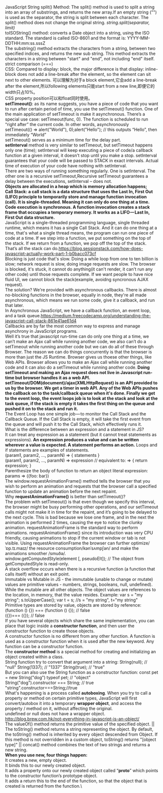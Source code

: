 JavaScript String split() Method: The split() method is used to split a string into an array of substrings, and returns the new array.If an empty string ("") is used as the separator, the string is split between each character. The split() method does not change the original string. <i>string.split(separator, limit)</i>\
toISOString() method: converts a Date object into a string, using the ISO standard. The standard is called ISO-8601 and the format is: YYYY-MM-DDTHH:mm:ss.sssZ\
The substring() method extracts the characters from a string, between two specified indices, and returns the new sub string. This method extracts the characters in a string between "start" and "end", not including "end" itself.\
strict comparison (===)\
CSS: Compared to display: block, the major difference is that display: inline-block does not add a line-break after the element, so the element can sit next to other elements. 可以理解为对于a block element,它会add a line-break after the element,所以following elements只能start from a new line,即便它的width只占10%。\
CSS property position可以和float同时使用。\
<b>setTimeout()</b>: as its name suggests, you have a piece of code that you want to run after certain period of time, you use the setTimeout() function. One of the main application of setTimeout is make it asynchronous. There’s a special use case: setTimeout(func, 0). The function is scheduled to run “right after” the current code. In other words, asynchronously\
setTimeout(() => alert("World"), 0);alert("Hello"); // this outputs “Hello”, then immediately “World”\
setTimeout() serves as a minimum time for the delay part.\
<b>setInterval</b> method is very similar to setTimeout, but setTimeout happens only one (time); setInterval will keep executing a piece of code/a callback function at a given interval, it doesn't stop until you make a stop. setInterval guarantees that your code will be passed to STACK in exact intervals. Actual time of execution of your code have nothing with setInterval.\
There are two ways of running something regularly. One is setInterval. The other one is a recursive setTimeout,Recursive setTimeout guarantees a delay between the executions, setInterval – does not.\
<b>Objects are allocated in a heap which is memory allocation happens; \
Call Stack:  a call stack is a data structure that uses the Last In, First Out (LIFO) principle to temporarily store and manage function invocation (call). It is single-threaded. Meaning it can only do one thing at a time. Code execution is synchronous. A function invocation creates a stack frame that occupies a temporary memory. It works as a LIFO — Last In, First Out data structure.</b>\
JavaScript is a single-threaded programming language, single threaded runtime, which means it has a single Call Stack. And it can do one thing at a time, that's what a single thread means, the program can run one piece of code at a time. If we step into a function, we put something on the top of the stack. If we return from a function, we pop off the top of the stack. That’s all the stack can do.https://blog.sessionstack.com/how-does-javascript-actually-work-part-1-b0bacc073cf \
Blocking is just code that's slow. Doing a while loop from one to ten billion is slow; network request is slow, doing image requests are slow. The browser is blocked, it's stuck, it cannot do anything(it can't render, it can't run any other code) until those requests complete. If we want people to have nice fluid UI, we cannot block the stack(example, avoidng syncronous AJAX request). \
The solution? We're provided with asynchronous callbacks. There is almost no-blocking functions in the browser, equally in node, they're all made asynchronous, which means we run some code, give it a callback, and run that later.\
In Asynchronous JavaScript, we have a callback function, an event loop, and a task queue.https://medium.freecodecamp.org/understanding-the-javascript-call-stack-861e41ae61d4 \
Callbacks are by far the most common way to express and manage asynchrony in JavaScript programs. \
Well it’s true that javascript run-time can do only one thing at a time, we can’t make an Ajax call while running another code, we also can’t do a setTimeout while running another code but we can do all of these through Browser. The reason we can do things concurrently is that the browser is more than just the JS Runtime. Browser gives us thoese other things, like Web APIs. Browser allows you to make an Ajax call while running another code and it can also do a setTimeout while running another code.<b> Doing setTimeout and making an Ajax request does not live in Javascript run-time but browser handles it as a web API. setTimeout/DOM(document)/ajax(XMLHttpRequest) is an API provided to us by the browser. We get a timer in web API. Any of the Web APIs pushes the callback on to the task/callback queue when it's done. Finally we get to the event loop, the event loops job is to look at the stack and look at the task queue, if the stack is empty it takes the first thing on the queue and pushed it on to the stack and run it.</b>\
The Event Loop has one simple job — to monitor the Call Stack and the Callback Queue. If the Call Stack is empty, it will take the first event from the queue and will push it to the Call Stack, which effectively runs it.\
What is the difference between an expression and a statement in JS?\
It can treat any expression as a statement (but it cannot treat statements as expressions).<b> An expression produces a value and can be written wherever a value is expected. A statement performs an action.</b> Loops and if statements are examples of statements.\
(param1, param2, …, paramN) => { statements }  \
(param1, param2, …, paramN) => expression // equivalent to: => { return expression; } \
Parenthesize the body of function to return an object literal expression: params => ({foo: bar})\
The window.requestAnimationFrame() method tells the browser that you wish to perform an animation and requests that the browser call a specified function to update an animation before the next repaint. \
Why <b>requestAnimationFrame()</b> is better than setTimeout()?\
The problem with setTimeout() is that even though we specify this interval, the browser might be busy performing other operations, and our setTimeout calls might not make it in time for the repaint, and it’s going to be delayed to the next cycle. This is bad because we lose one frame, and in the next the animation is performed 2 times, causing the eye to notice the clunky animation. requestAnimationFrame is the standard way to perform animations. requestAnimationFrame() since its introduction was very CPU friendly, causing animations to stop if the current window or tab is not visible. Using requestAnimationFrame the browser can further optimize/ˈɒp.tɪ.maɪz/ the resource consumption/kənˈsʌmpʃən/ and make the animations smoother /smuðə/.\
window.getComputedStyle(element [, pseudoElt]); // The object from getComputedStyle is read-only.\
A stack overflow occurs when there is a recursive function (a function that calls itself) without an exit point.\
Immutable vs Mutable in JS - the immutable (unable to change or mutate) values are primitive values - numbers, strings, booleans, null, undefined). While the mutable are all other objects. The object values are references to the location, in memory, that the value resides. Example: var s = "my string"; s.toUpperCase(); var t = s; //s = "my string", t="my string" \
Primitive types are stored by value, objects are stored by reference: (function () {}) === (function () {}); // false \
({})=== ({}); // false \
If you have several objects which share the same implementation, you can place that logic inside a <b>constructor function</b>, and then user the constructor function to create those objects. \
A constructor function is no different from any other function. A function is used as a constructor function when it is used after the new keyword. Any function can be a constructor function. \
The <b>constructor method</b> is a special method for creating and initializing an object created within a class.\
String function try to convert that argument into a string: String(null); // "null"     String(1337); // "1337"    String(true); // "true" \
But you can also use the String function as a constructor function: const pet = new String("dog")   typeof pet; // "object"   \
String("dog").constructor === String; // true              "string".constructor===String;//true  \
What's happening is a process called <b>autoboxing</b>. When you try to call a property or method on certain primitive types, JavaScript will first convert/autobox it into a temporary <b>wrapper object</b>, and access the property / method on it, without affecting the original. \
undefined or null does not have a wrapper object. http://blog.brew.com.hk/not-everything-in-javascript-is-an-object/  \
The valueOf() method returns the primitive value of the specified object. || The toString() method returns a string representing the object. By default, the toString() method is inherited by every object descended from Object. If this method is not overridden in a custom object, toString() returns "[object type]" || concat() method combines the text of two strings and returns a new string.\
<b>When you use new, four things happen:</b>\
It creates a new, empty object.\
It binds this to our newly created object.\
It adds a property onto our newly created object called “__proto__” which points to the constructor function’s prototype object.\
It adds a return this to the end of the function, so that the object that is created is returned from the function.\
